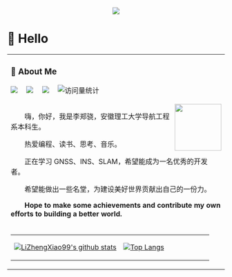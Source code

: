 <h1 align="center">
    <img src="https://readme-typing-svg.herokuapp.com/?lines=✨欢迎来到我的空间✨;李郑骁同学祝您今天愉快!&center=true&size=27">
</h1>



#  🙋 Hello

<table>

<tr><td>

### 🤺 About Me

<!-- profile logo 个人资料徽标 -->
<div>
    <a href="https://space.bilibili.com/179262602/"><img src="https://img.shields.io/badge/Bilibili-B站-ff69b4" /></a>&emsp;
    <a href="https://blog.csdn.net/daoge2666/"><img src="https://img.shields.io/badge/CSDN-论坛-c32136" /></a>&emsp;
    <a href="https://www.zhihu.com/people/dao-ge-92-60/"><img src="https://img.shields.io/badge/Zhihu-知乎-blue" /></a>&emsp;
    <!-- visitor statistics logo 访问量统计徽标 -->
    <img src="https://komarev.com/ghpvc/?username=LiZhengXiao99&label=Views&color=0e75b6&style=flat" alt="访问量统计" />
</div>

<div>&nbsp;</div>

<img align="right" width="108" src="https://pic-bed-1316053657.cos.ap-nanjing.myqcloud.com/img/18_%E6%9D%8E%E9%83%91%E9%AA%81.jpg" />

<p>&emsp;&emsp;嗨，你好，我是李郑骁，安徽理工大学导航工程系本科生。</p>
<p>&emsp;&emsp;热爱编程、读书、思考、音乐。</p>
<p>&emsp;&emsp;正在学习 GNSS、INS、SLAM，希望能成为一名优秀的开发者。</p>
<p>&emsp;&emsp;希望能做出一些名堂，为建设美好世界贡献出自己的一份力。</strong></p>
<p><strong>&emsp;&emsp;Hope to make some achievements and contribute my own efforts to building a better world.</strong></p>

</td></tr>

<tr><td>
<table>
<tr><td align="center" width="55%">
    
[![LiZhengXiao99's github stats](https://github-readme-stats.vercel.app/api?username=LiZhengXiao99&count_private=true&show_icons=true&theme=dark)](https://github.com/LiZhengXiao99/github-readme-stats)

</td><td align="top" width="45%">

[![Top Langs](https://github-readme-stats.vercel.app/api/top-langs/?username=LiZhengXiao99&layout=compact&theme=dark)](https://github.com/LiZhengXiao99/github-readme-stats)

</td></tr>
</table>
</td></tr>

</table>

<div style="margin:0 auto; height:auto;">

